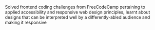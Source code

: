 Solved frontend coding challenges from FreeCodeCamp pertaining to applied accessibility and responsive web design principles, learnt about designs that can be interpreted well by a differently-abled audience and making it responsive